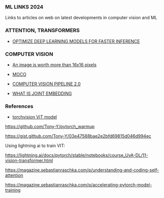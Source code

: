 ### ML LINKS 2024

Links to articles on web on latest developments in computer vision and ML


### ATTENTION, TRANSFORMERS

* [OPTIMIZE DEEP LEARNING MODELS FOR FASTER INFERENCE](https://www.thinkautonomous.ai/blog/deep-learning-optimization/)


### COMPUTER VISION

* [An image is worth more than 16x16 pixels](https://arxiv.org/abs/2406.09415)

* [MOCO](https://github.com/facebookresearch/moco/tree/main)

* [COMPUTER VISION PIPELINE 2.0](https://medium.com/@tenyks_blogger/computer-vision-is-already-evolving-3cd0e63e805b)

* [WHAT IS JOINT EMBEDDING](https://www.turingpost.com/p/jepa)


### References

* [torchvision ViT model](https://github.com/pytorch/vision/blob/main/torchvision/models/vision_transformer.py)

https://github.com/Tony-Y/pytorch_warmup

https://gist.github.com/Tony-Y/03e47588bae2e2bfd69815d046d994ec

Using lightning ai to train VIT:

https://lightning.ai/docs/pytorch/stable/notebooks/course_UvA-DL/11-vision-transformer.html


https://magazine.sebastianraschka.com/p/understanding-and-coding-self-attention

https://magazine.sebastianraschka.com/p/accelerating-pytorch-model-training

